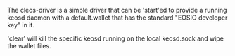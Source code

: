
The cleos-driver is a simple driver that can be 'start'ed to provide a running keosd daemon with a default.wallet that has the standard "EOSIO developer key" in it.

'clear' will kill the specific keosd running on the local keosd.sock and wipe the wallet files.

